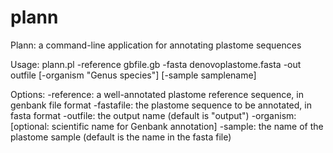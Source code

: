 # plann
Plann: a command-line application for annotating plastome sequences

Usage:
    plann.pl -reference gbfile.gb -fasta denovoplastome.fasta -out outfile
    [-organism "Genus species"] [-sample samplename]

Options:
      -reference:       a well-annotated plastome reference sequence, in genbank file format
      -fastafile:       the plastome sequence to be annotated, in fasta format
      -outfile:         the output name (default is "output")
      -organism:        [optional: scientific name for Genbank annotation]
      -sample:          the name of the plastome sample (default is the name in the fasta file)

